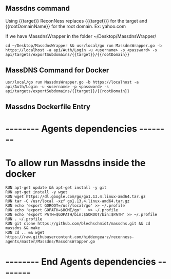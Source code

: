 ## Massdns command

Using {{target}} ReconNess replaces {{{target}}} for the target and {{rootDomainName}} for the root domain. Ex: yahoo.com

If we have MassdnsWrapper in the folder ~/Desktop/MassdnsWrapper/

```
cd ~/Desktop/MassdnsWrapper && usr/local/go run MassdnsWrapper.go -b https://localhost -a api/Auth/Login -u <username> -p <password> -s api/targets/exportSubdomains/{{target}}/{{rootDomain}}
```

## MassDNS Command for Docker

```
usr/local/go run MassdnsWrapper.go -b https://localhost -a api/Auth/Login -u <username> -p <password> -s api/targets/exportSubdomains/{{target}}/{{rootDomain}}
```

## Massdns Dockerfile Entry

# -------- Agents dependencies -------- 

# To allow run Massdns inside the docker

```
RUN apt-get update && apt-get install -y git
RUN apt-get install -y wget
RUN wget https://dl.google.com/go/go1.13.4.linux-amd64.tar.gz
RUN tar -C /usr/local -xzf go1.13.4.linux-amd64.tar.gz
RUN echo 'export GOROOT=/usr/local/go' >> ~/.profile
RUN echo 'export GOPATH=$HOME/go'	>> ~/.profile
RUN echo 'export PATH=$GOPATH/bin:$GOROOT/bin:$PATH' >> ~/.profile
RUN . ~/.profile
RUN git clone https://github.com/blechschmidt/massdns.git && cd massdns && make
RUN cd .. && wget https://raw.githubusercontent.com/hiddengearz/reconness-agents/master/Massdns/MassdnsWrapper.go
```

# -------- End Agents dependencies -------- 
```
